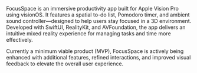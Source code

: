 FocusSpace is an immersive productivity app built for Apple Vision Pro using visionOS. It features a spatial to-do list, Pomodoro timer, and ambient sound controller—designed to help users stay focused in a 3D environment. Developed with SwiftUI, RealityKit, and AVFoundation, the app delivers an intuitive mixed reality experience for managing tasks and time more effectively.

Currently a minimum viable product (MVP), FocusSpace is actively being enhanced with additional features, refined interactions, and improved visual feedback to elevate the overall user experience.
